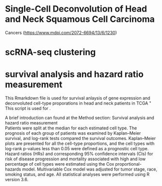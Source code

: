 # Single-Cell Deconvolution of Head and Neck Squamous Cell Carcinoma
Cancers (https://www.mdpi.com/2072-6694/13/6/1230)  

# scRNA-seq clustering

# survival analysis and hazard ratio measurement 
This Rmarkdown file is used for survival anlaysis of gene expression and deconvoluted cell-type proporations in head and neck patients in TCGA  "
This script is used for .   

A brief introduction can found at the Method section: Survival analysis and hazard ratio measurement  
Patients were split at the median for each estimated cell type. The prognosis of each group of patients was examined by Kaplan–Meier survival, and log-rank tests compared the survival outcomes. Kaplan–Meier plots are presented for all the cell-type proportions, and the cell types with log-rank p-values less than 0.05 were defined as a prognostic cell type. Hazard ratios (HRs) and corresponding 95% confidence intervals (CIs) for risk of disease progression and mortality associated with high and low percentage of cell types were estimated using the Cox proportional-hazards model. Multivariable Cox model was adjusted for tumor stage, race, smoking status, and age. All statistical analyses were performed using R version 3.6.
